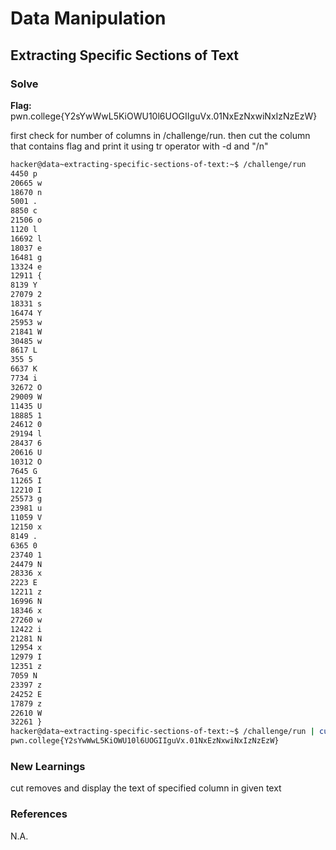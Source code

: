 # Data Manipulation

## Extracting Specific Sections of Text



### Solve
**Flag:** pwn.college{Y2sYwWwL5KiOWU10l6UOGIIguVx.01NxEzNxwiNxIzNzEzW}

first check for number of columns in /challenge/run. then cut the column that contains flag and print it using tr operator with -d and "/n"

```bash
hacker@data~extracting-specific-sections-of-text:~$ /challenge/run
4450 p
20665 w
18670 n
5001 .
8850 c
21506 o
1120 l
16692 l
18037 e
16481 g
13324 e
12911 {
8139 Y
27079 2
18331 s
16474 Y
25953 w
21841 W
30485 w
8617 L
355 5
6637 K
7734 i
32672 O
29009 W
11435 U
18885 1
24612 0
29194 l
28437 6
20616 U
10312 O
7645 G
11265 I
12210 I
25573 g
23981 u
11059 V
12150 x
8149 .
6365 0
23740 1
24479 N
28336 x
2223 E
12211 z
16996 N
18346 x
27260 w
12422 i
21281 N
12954 x
12979 I
12351 z
7059 N
23397 z
24252 E
17879 z
22610 W
32261 }
hacker@data~extracting-specific-sections-of-text:~$ /challenge/run | cut -d " " -f 2 | tr -d "\n"
pwn.college{Y2sYwWwL5KiOWU10l6UOGIIguVx.01NxEzNxwiNxIzNzEzW}

```

### New Learnings
cut removes and display the text of specified column in given text

### References 
N.A.
